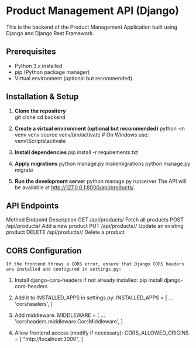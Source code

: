 # Product Management API (Django)

This is the backend of the Product Management Application built using Django and Django Rest Framework.


## Prerequisites

- Python 3.x installed
- pip (Python package manager)
- Virtual environment (optional but recommended)


## Installation & Setup

1. **Clone the repository**  
   git clone <repository-url>
   cd backend

2. **Create a virtual environment (optional but recommended)**
    python -m venv venv
    source venv/bin/activate  # On Windows use: venv\Scripts\activate

3. **Install dependencies**
    pip install -r requirements.txt

4. **Apply migrations**
    python manage.py makemigrations
    python manage.py migrate

5. **Run the development server**
    python manage.py runserver
    The API will be available at http://127.0.0.1:8000/api/products/.


## API Endpoints
Method	    Endpoint                Description
GET         /api/products/	        Fetch all products
POST        /api/products/	        Add a new product
PUT         /api/products/<id>/	    Update an existing product
DELETE	    /api/products/<id>/	    Delete a product


## CORS Configuration
    If the frontend throws a CORS error, ensure that Django CORS headers are installed and configured in settings.py:

1. Install django-cors-headers if not already installed:
    pip install django-cors-headers

2. Add it to INSTALLED_APPS in settings.py:
    INSTALLED_APPS = [
        ...
        'corsheaders',
    ]

3. Add middleware:
    MIDDLEWARE = [
        ...
        'corsheaders.middleware.CorsMiddleware',
    ]

4. Allow frontend access (modify if necessary):
    CORS_ALLOWED_ORIGINS = [
        "http://localhost:3000",
    ]